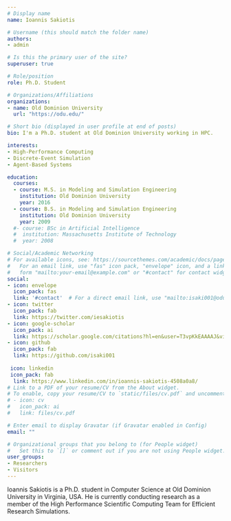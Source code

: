 ```yaml
---
# Display name
name: Ioannis Sakiotis

# Username (this should match the folder name)
authors:
- admin

# Is this the primary user of the site?
superuser: true

# Role/position
role: Ph.D. Student

# Organizations/Affiliations
organizations:
- name: Old Dominion University
  url: "https://odu.edu/"

# Short bio (displayed in user profile at end of posts)
bio: I'm a Ph.D. student at Old Dominion University working in HPC.

interests:
- High-Performance Computing
- Discrete-Event Simulation
- Agent-Based Systems

education:
  courses:
  - course: M.S. in Modeling and Simulation Engineering
    institution: Old Dominion University
    year: 2016
  - course: B.S. in Modeling and Simulation Engineering 
    institution: Old Dominion University
    year: 2009
  #- course: BSc in Artificial Intelligence
  #  institution: Massachusetts Institute of Technology
  #  year: 2008

# Social/Academic Networking
# For available icons, see: https://sourcethemes.com/academic/docs/page-builder/#icons
#   For an email link, use "fas" icon pack, "envelope" icon, and a link in the
#   form "mailto:your-email@example.com" or "#contact" for contact widget.
social:
- icon: envelope
  icon_pack: fas
  link: '#contact'  # For a direct email link, use "mailto:isaki001@odu.edu".
- icon: twitter
  icon_pack: fab
  link: https://twitter.com/iesakiotis
- icon: google-scholar
  icon_pack: ai
  link: https://scholar.google.com/citations?hl=en&user=T3vpKkEAAAAJ&view_op=list_works&citft=1&citft=2&email_for_op=ioannissakiotis%40gmail.com&gmla=AJsN-F7VIxG0VAU7ZkJHbHN0oytsmOCApa4DnkEHVRHlnsZ_NYDe0DQt0NOTQ326U8T4R0E6_n0MwJCHPhUyE0ioHcm1NzeiEJ5kW5NnUabEdcvsnpTLzFSX6C0hBsJzm1JhKSXrrL07Bzov8nsPg6OTzTGc9XrXWj6pbYYXCXBRaeNwdRdYNoHoh07VW6kpli2LSG6ekJrLIG1t4Q1NnLKycqpOCBBVzEp-nY1HpMx7YhppIpjl0R_CVmZ40XxhylbIhY5agror
- icon: github
  icon_pack: fab
  link: https://github.com/isaki001
  
 icon: linkedin
 icon_pack: fab
  link: https://www.linkedin.com/in/ioannis-sakiotis-4508a0a8/
# Link to a PDF of your resume/CV from the About widget.
# To enable, copy your resume/CV to `static/files/cv.pdf` and uncomment the lines below.
# - icon: cv
#   icon_pack: ai
#   link: files/cv.pdf

# Enter email to display Gravatar (if Gravatar enabled in Config)
email: ""

# Organizational groups that you belong to (for People widget)
#   Set this to `[]` or comment out if you are not using People widget.
user_groups:
- Researchers
- Visitors
---
```


Ioannis Sakiotis is a Ph.D. student in Computer Science at Old Dominion University in Virginia, USA. He is currently conducting research as a member of the High Performance Scientific Computing Team for Efficient Research Simulations. 
